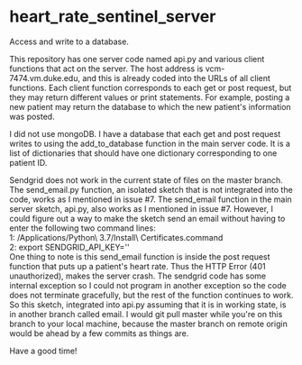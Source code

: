 # heart_rate_sentinel_server
Access and write to a database.

This repository has one server code named api.py and various client functions that act on the server. The host address is vcm-7474.vm.duke.edu, and this is already coded into the URLs of all client functions. Each client function corresponds to each get or post request, but they may return different values or print statements. For example, posting a new patient may return the database to which the new patient's information was posted.

I did not use mongoDB. I have a database that each get and post request writes to using the add_to_database function in the main server code. It is a list of dictionaries that should have one dictionary corresponding to one patient ID.

Sendgrid does not work in the current state of files on the master branch. The send_email.py function, an isolated sketch that is not integrated into the code, works as I mentioned in issue #7. The send_email function in the main server sketch, api.py, also works as I mentioned in issue #7. However, I could figure out a way to make the sketch send an email without having to enter the following two command lines:
<br/>1: /Applications/Python\ 3.7/Install\ Certificates.command
<br/>2: export SENDGRID_API_KEY='<my Send Grid key>'
<br/> One thing to note is this send_email function is inside the post request function that puts up a patient's heart rate. Thus the HTTP Error (401 unauthorized), makes the server crash. The sendgrid code has some internal exception so I could not program in another exception so the code does not terminate gracefully, but the rest of the function continues to work.
<br/> So this sketch, integrated into api.py assuming that it is in working state, is in another branch called email. I would git pull master while you're on this branch to your local machine, because the master branch on remote origin would be ahead by a few commits as things are.
  
  Have a good time!
